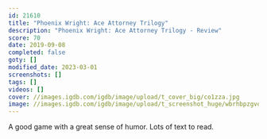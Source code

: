 ```yaml
---
id: 21610
title: "Phoenix Wright: Ace Attorney Trilogy"
description: "Phoenix Wright: Ace Attorney Trilogy - Review"
score: 70
date: 2019-09-08
completed: false
goty: []
modified_date: 2023-03-01
screenshots: []
tags: []
videos: []
cover: //images.igdb.com/igdb/image/upload/t_cover_big/co1zza.jpg
image: //images.igdb.com/igdb/image/upload/t_screenshot_huge/wbrhbpzgvovc8iv8xm2s.jpg
---
```

A good game with a great sense of humor. Lots of text to read.